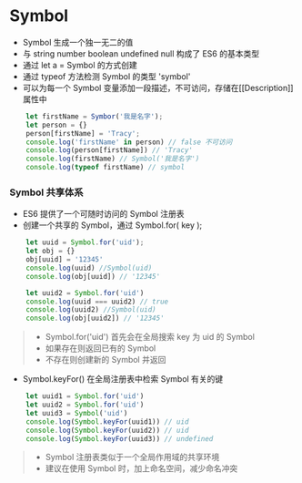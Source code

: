 # Symbol

- Symbol 生成一个独一无二的值
- 与 string number boolean undefined null 构成了 ES6 的基本类型
- 通过 let a = Symbol 的方式创建
- 通过 typeof 方法检测 Symbol 的类型 'symbol'
- 可以为每一个 Symbol 变量添加一段描述，不可访问，存储在[[Description]]属性中
``` javascript
    let firstName = Symbor('我是名字');
    let person = {}
    person[firstName] = 'Tracy';
    console.log('firstName' in person) // false 不可访问
    console.log(person[firstName]) // 'Tracy'
    console.log(firstName) // Symbol('我是名字')
    console.log(typeof firstName) // symbol
```

### Symbol 共享体系
- ES6 提供了一个可随时访问的 Symbol 注册表 
- 创建一个共享的 Symbol，通过 Symbol.for( key );
``` javascript
    let uuid = Symbol.for('uid');
    let obj = {}
    obj[uuid] = '12345'
    console.log(uuid) //Symbol(uid)
    console.log(obj[uuid]) // '12345'

    let uuid2 = Symbol.for('uid')
    console.log(uuid === uuid2) // true
    console.log(uuid2) //Symbol(uid)
    console.log(obj[uuid2]) // '12345'
```
>* Symbol.for('uid') 首先会在全局搜索 key 为 uid 的 Symbol
>* 如果存在则返回已有的 Symbol
>* 不存在则创建新的 Symbol 并返回

- Symbol.keyFor() 在全局注册表中检索 Symbol 有关的键
```javascript
    let uuid1 = Symbol.for('uid')
    let uuid2 = Symbol.for('uid')
    let uuid3 = Symbol('uid')
    console.log(Symbol.keyFor(uuid1)) // uid
    console.log(Symbol.keyFor(uuid2)) // uid
    console.log(Symbol.keyFor(uuid3)) // undefined
```
>* Symbol 注册表类似于一个全局作用域的共享环境
>* 建议在使用 Symbol 时，加上命名空间，减少命名冲突